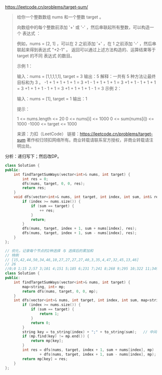 https://leetcode.cn/problems/target-sum/

> 给你一个整数数组 nums 和一个整数 target 。
>
> 向数组中的每个整数前添加 '+' 或 '-' ，然后串联起所有整数，可以构造一个 表达式 ：
>
> 例如，nums = [2, 1] ，可以在 2 之前添加 '+' ，在 1 之前添加 '-' ，然后串联起来得到表达式 "+2-1" 。
> 返回可以通过上述方法构造的、运算结果等于 target 的不同 表达式 的数目。
>
>  
>
> 示例 1：
>
> 输入：nums = [1,1,1,1,1], target = 3
> 输出：5
> 解释：一共有 5 种方法让最终目标和为 3 。
> -1 + 1 + 1 + 1 + 1 = 3
> +1 - 1 + 1 + 1 + 1 = 3
> +1 + 1 - 1 + 1 + 1 = 3
> +1 + 1 + 1 - 1 + 1 = 3
> +1 + 1 + 1 + 1 - 1 = 3
> 示例 2：
>
> 输入：nums = [1], target = 1
> 输出：1
>
>
> 提示：
>
> 1 <= nums.length <= 20
> 0 <= nums[i] <= 1000
> 0 <= sum(nums[i]) <= 1000
> -1000 <= target <= 1000
>
> 来源：力扣（LeetCode）
> 链接：https://leetcode.cn/problems/target-sum
> 著作权归领扣网络所有。商业转载请联系官方授权，非商业转载请注明出处。

分析：递归写下；然后改DP。

```c++
class Solution {
public:
    int findTargetSumWays(vector<int>& nums, int target) {
        int res = 0;
        dfs(nums, target, 0, 0, res);
        return res;
    }
    void dfs(vector<int>& nums, int target, int index, int sum, int& res) {
        if (index >= nums.size()) {
            if (sum == target) {
                ++ res;
            }
            return;
        }
        dfs(nums, target, index + 1, sum + nums[index], res);
        dfs(nums, target, index + 1, sum - nums[index], res);
    }
};

// 优化，记录每个节点的2种选择 与 选择后的累加和
// 特例
// [15,42,44,50,34,46,10,27,27,27,27,40,3,35,4,47,32,45,13,46]
// 26
//0;0 1;15 2;57 3;101 4;151 5;185 6;231 7;241 8;268 9;295 10;322 11;349 12;389 13;392 14;427 15;431 16;478 17;510 18;555 19;568 19;542 18;465 19;478 19;452 17;446 18;491 19;504 19;478 18;401 19;414 19;388 16;384 17;416 18;461 19;474 19;448 18;371 19;384 19;358 17;352 18;397 19;410 19;384 18;307 19;320 19;294 15;423 16;470 17;502 18;547 19;560 19;534 18;457 19;470 19;444 17;438 18;483 19;496 19;470 18;393 19;406 19;380 16;376 17;408 18;453 19;466 19;440 18;363 19;376 19;350 17;344 18;389 19;402 19;376 18;299 19;312 19;286 14;357 15;361 16;408 17;440 18;485 19;498 19;472 18;395 19;408 19;382 17;376 18;421 19;434 19;408 18;331 19;344 19;318 16;314 17;346 18;391 19;404 19;378 18;301 19;314 19;288 17;282 18;327 19;340 19;314 18;237 19;250 19;224 15;353 16;400 17;432 18;477 19;490 19;464 18;387 19;400 19;374 17;368 18;413 19;426 19;400 18;323 19;336 19;310 16;306 17;338 18;383 19;396 19;370 18;293 19;306 19;280 17;274 18;319 19;332 19;306 18;229 19;242 19;216 13;386 14;421 15;425 16;472 17;504...
class Solution {
public:
    int findTargetSumWays(vector<int>& nums, int target) {
        map<string, int> mp;
        return dfs(nums, target, 0, 0, mp);
    }
    int dfs(vector<int>& nums, int target, int index, int sum, map<string, int>& mp) {
        if (index >= nums.size()) {
            if (sum == target) {
                return 1;
            }
            return 0;
        }
        string key = to_string(index) + ";" + to_string(sum);	// 中间需要加一个特殊字符 来保证index和sum拼接不会成为一个干扰数
        if (mp.find(key) != mp.end()) {
            return mp[key];
        }
		int res = dfs(nums, target, index + 1, sum + nums[index], mp)
        		+ dfs(nums, target, index + 1, sum - nums[index], mp);
    	return mp[key] = res;
    }
};
```

